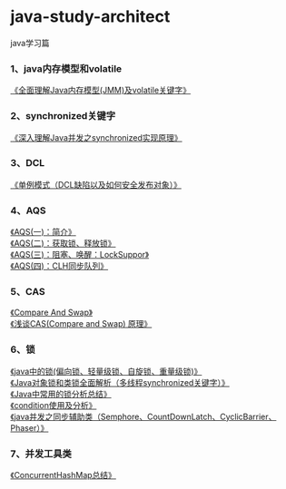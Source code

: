 # java-study-architect
java学习篇
<h3>1、java内存模型和volatile</h3>
<a style="text-indent:2em;" href="https://blog.csdn.net/javazejian/article/details/72772461">《全面理解Java内存模型(JMM)及volatile关键字》</a></br>
<h3>2、synchronized关键字</h3>
<a style="text-indent:2em;" href="https://blog.csdn.net/javazejian/article/details/72828483">《深入理解Java并发之synchronized实现原理》</a></br>
<h3>3、DCL</h3>
<a style="text-indent:2em;" href="https://blog.csdn.net/u014108122/article/details/38352005">《单例模式（DCL缺陷以及如何安全发布对象）》</a></br>
<h3>4、AQS</h3>
<a style="text-indent:2em;" href="https://www.cnblogs.com/chenssy/p/5054822.html">《AQS(一)：简介》</a></br>
<a style="text-indent:2em;" href="http://www.cnblogs.com/chenssy/p/5073857.html">《AQS(二)：获取锁、释放锁》</a></br>
<a style="text-indent:2em;" href="http://www.cnblogs.com/chenssy/p/5079724.html">《AQS(三)：阻塞、唤醒：LockSuppor》</a></br>
<a style="text-indent:2em;" href="http://www.cnblogs.com/chenssy/p/5087652.html">《AQS(四)：CLH同步队列》</a></br>
<h3>5、CAS</h3>
<a style="text-indent:2em;" href="https://blog.csdn.net/z742182637/article/details/50417550">《Compare And Swap》</a></br>
<a style="text-indent:2em;" href="https://www.cnblogs.com/Leo_wl/p/6899716.html">《浅谈CAS(Compare and Swap) 原理》</a></br>
<h3>6、锁</h3>
<a style="text-indent:2em;" href="https://blog.csdn.net/zqz_zqz/article/details/70233767">《java中的锁(偏向锁、轻量级锁、自旋锁、重量级锁)》</a></br>
<a style="text-indent:2em;" href="http://www.importnew.com/20444.html">《Java对象锁和类锁全面解析（多线程synchronized关键字）》</a></br>
<a style="text-indent:2em;" href="https://blog.csdn.net/lantian0802/article/details/8971552?utm_source=tuicool&utm_medium=referral">《Java中常用的锁分析总结》</a></br>
<a style="text-indent:2em;" href="https://blog.csdn.net/bohu83/article/details/51098106">《condition使用及分析》</a></br>
<a style="text-indent:2em;" href="https://www.cnblogs.com/uodut/p/6830939.html">《java并发之同步辅助类（Semphore、CountDownLatch、CyclicBarrier、Phaser）》</a></br>
<h3>7、并发工具类</h3>
<a style="text-indent:2em;" href="http://www.importnew.com/22007.html">《ConcurrentHashMap总结》</a></br>

